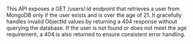 This API exposes a GET /users/:id endpoint that retrieves a user from MongoDB only if the user exists and is over the age of 21. It gracefully handles invalid ObjectId values by returning a 404 response without querying the database. If the user is not found or does not meet the age requirement, a 404 is also returned to ensure consistent error handling.